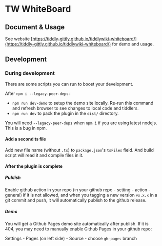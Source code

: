 # TW WhiteBoard

## Document & Usage

See website [https://tiddly-gittly.github.io/tiddlywiki-whiteboard/](https://tiddly-gittly.github.io/tiddlywiki-whiteboard/) for demo and usage.

## Development

### During development

There are some scripts you can run to boost your development.

After `npm i --legacy-peer-deps`:

- `npm run dev-demo` to setup the demo site locally. Re-run this command and refresh browser to see changes to local code and tiddlers.
- `npm run dev` to pack the plugin in the `dist/` directory.

You will need `--legacy-peer-deps` when `npm i` if you are using latest nodejs. This is a bug in npm.

#### Add a second ts file

Add new file name (without `.ts`) to `package.json`'s `tsFiles` field. And build script will read it and compile files in it.

#### After the plugin is complete

##### Publish

Enable github action in your repo (in your github repo - setting - action - general) if it is not allowed, and when you tagging a new version `vx.x.x` in a git commit and push, it will automatically publish to the github release.

##### Demo

You will get a Github Pages demo site automatically after publish. If it is 404, you may need to manually enable Github Pages in your github repo:

Settings - Pages (on left side) - Source - choose `gh-pages` branch
